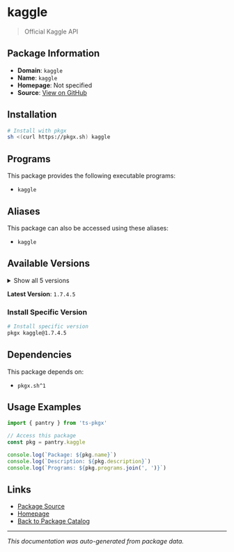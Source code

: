 # kaggle

> Official Kaggle API

## Package Information

- **Domain**: `kaggle`
- **Name**: `kaggle`
- **Homepage**: Not specified
- **Source**: [View on GitHub](https://github.com/pkgxdev/pantry/tree/main/projects/kaggle.com/package.yml)

## Installation

```bash
# Install with pkgx
sh <(curl https://pkgx.sh) kaggle
```

## Programs

This package provides the following executable programs:

- `kaggle`

## Aliases

This package can also be accessed using these aliases:

- `kaggle`

## Available Versions

<details>
<summary>Show all 5 versions</summary>

- `1.7.4.5`, `1.7.4.2`, `1.6.3`, `1.6.1`, `1.5.16`

</details>

**Latest Version**: `1.7.4.5`

### Install Specific Version

```bash
# Install specific version
pkgx kaggle@1.7.4.5
```

## Dependencies

This package depends on:

- `pkgx.sh^1`

## Usage Examples

```typescript
import { pantry } from 'ts-pkgx'

// Access this package
const pkg = pantry.kaggle

console.log(`Package: ${pkg.name}`)
console.log(`Description: ${pkg.description}`)
console.log(`Programs: ${pkg.programs.join(', ')}`)
```

## Links

- [Package Source](https://github.com/pkgxdev/pantry/tree/main/projects/kaggle.com/package.yml)
- [Homepage](#)
- [Back to Package Catalog](../package-catalog.md)

---

*This documentation was auto-generated from package data.*
